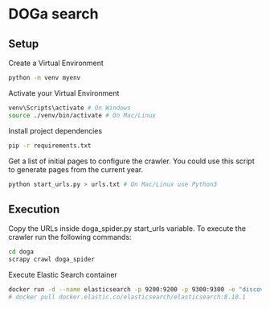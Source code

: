 # DOGa search

## Setup

Create a Virtual Environment
```bash
python -m venv myenv
```

Activate your Virtual Environment
```bash
venv\Scripts\activate # On Windows
source ./venv/bin/activate # On Mac/Linux
```

Install project dependencies
```bash
pip -r requirements.txt
```

Get a list of initial pages to configure the crawler. You could use this script to generate pages from the current year.
```bash
python start_urls.py > urls.txt # On Mac/Linux use Python3 
```
## Execution

Copy the URLs inside doga_spider.py start_urls variable. To execute the crawler run the following commands:
```bash
cd doga
scrapy crawl doga_spider
```

Execute Elastic Search container
```bash
docker run -d --name elasticsearch -p 9200:9200 -p 9300:9300 -e "discovery.type=single-node" docker.elastic.co/elasticsearch/elasticsearch:7.10.0
# docker pull docker.elastic.co/elasticsearch/elasticsearch:8.10.1
```


